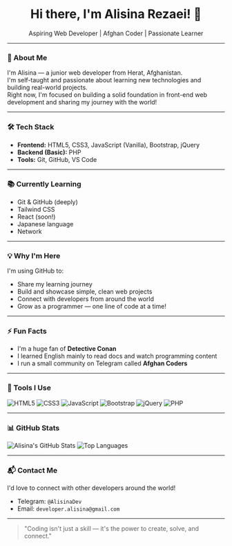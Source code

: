 <h1 align="center">Hi there, I'm Alisina Rezaei! 👋</h1>
<p align="center">
Aspiring Web Developer | Afghan Coder | Passionate Learner  
</p>

---

### 🚀 About Me

I'm Alisina — a junior web developer from Herat, Afghanistan.  
I'm self-taught and passionate about learning new technologies and building real-world projects.  
Right now, I'm focused on building a solid foundation in front-end web development and sharing my journey with the world!

---

### 🛠️ Tech Stack

- **Frontend:** HTML5, CSS3, JavaScript (Vanilla), Bootstrap, jQuery  
- **Backend (Basic):** PHP  
- **Tools:** Git, GitHub, VS Code

---

### 📚 Currently Learning

- Git & GitHub (deeply)
- Tailwind CSS
- React (soon!)
- Japanese language
- Network
---

### 💡 Why I'm Here

I'm using GitHub to:
- Share my learning journey
- Build and showcase simple, clean web projects
- Connect with developers from around the world
- Grow as a programmer — one line of code at a time!

---

### ⚡ Fun Facts

- I'm a huge fan of **Detective Conan**
- I learned English mainly to read docs and watch programming content
- I run a small community on Telegram called **Afghan Coders**

---

### 🧰 Tools I Use

![HTML5](https://img.shields.io/badge/HTML5-E34F26?style=flat&logo=html5&logoColor=white)
![CSS3](https://img.shields.io/badge/CSS3-1572B6?style=flat&logo=css3)
![JavaScript](https://img.shields.io/badge/JavaScript-F7DF1E?style=flat&logo=javascript&logoColor=black)
![Bootstrap](https://img.shields.io/badge/Bootstrap-563D7C?style=flat&logo=bootstrap)
![jQuery](https://img.shields.io/badge/jQuery-0769AD?style=flat&logo=jquery&logoColor=white)
![PHP](https://img.shields.io/badge/PHP-777BB4?style=flat&logo=php&logoColor=white)

---

### 📊 GitHub Stats

![Alisina's GitHub Stats](https://github-readme-stats.vercel.app/api?username=devalisina&show_icons=true&theme=radical)
![Top Languages](https://github-readme-stats.vercel.app/api/top-langs/?username=devalisina&layout=compact&theme=radical)

---

### 📬 Contact Me

I'd love to connect with other developers around the world!

- Telegram: `@AlisinaDev`  
- Email: `developer.alisina@gmail.com`

---

> "Coding isn't just a skill — it's the power to create, solve, and connect."
